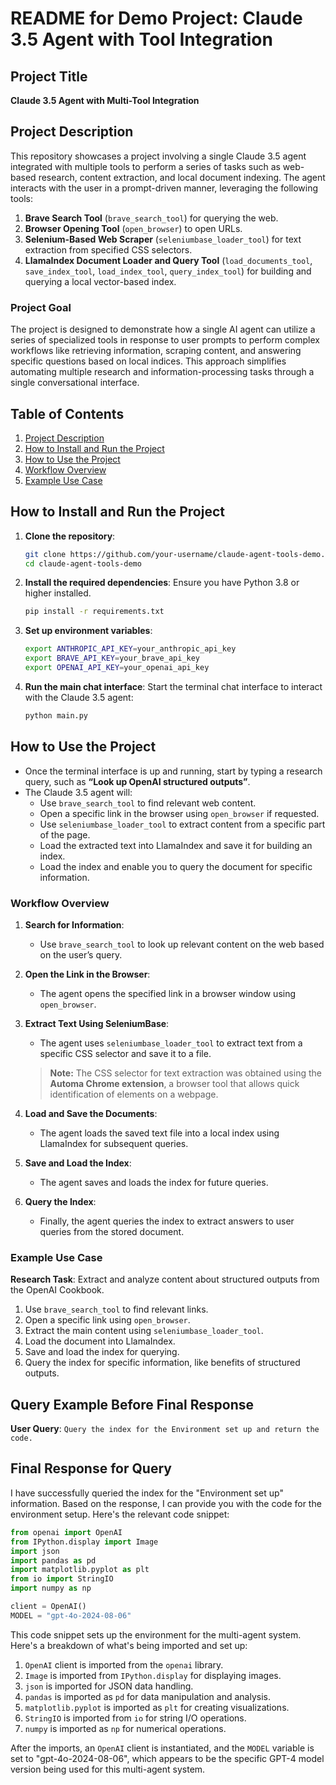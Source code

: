 
# README for Demo Project: Claude 3.5 Agent with Tool Integration

## Project Title
**Claude 3.5 Agent with Multi-Tool Integration**

## Project Description
This repository showcases a project involving a single Claude 3.5 agent integrated with multiple tools to perform a series of tasks such as web-based research, content extraction, and local document indexing. The agent interacts with the user in a prompt-driven manner, leveraging the following tools:

1. **Brave Search Tool** (`brave_search_tool`) for querying the web.
2. **Browser Opening Tool** (`open_browser`) to open URLs.
3. **Selenium-Based Web Scraper** (`seleniumbase_loader_tool`) for text extraction from specified CSS selectors.
4. **LlamaIndex Document Loader and Query Tool** (`load_documents_tool`, `save_index_tool`, `load_index_tool`, `query_index_tool`) for building and querying a local vector-based index.

### Project Goal
The project is designed to demonstrate how a single AI agent can utilize a series of specialized tools in response to user prompts to perform complex workflows like retrieving information, scraping content, and answering specific questions based on local indices. This approach simplifies automating multiple research and information-processing tasks through a single conversational interface.

## Table of Contents
1. [Project Description](#project-description)
2. [How to Install and Run the Project](#how-to-install-and-run-the-project)
3. [How to Use the Project](#how-to-use-the-project)
4. [Workflow Overview](#workflow-overview)
5. [Example Use Case](#example-use-case)

## How to Install and Run the Project

1. **Clone the repository**:
   ```bash
   git clone https://github.com/your-username/claude-agent-tools-demo.git
   cd claude-agent-tools-demo
   ```

2. **Install the required dependencies**:
   Ensure you have Python 3.8 or higher installed.

   ```bash
   pip install -r requirements.txt
   ```

3. **Set up environment variables**: 
   ```bash
   export ANTHROPIC_API_KEY=your_anthropic_api_key
   export BRAVE_API_KEY=your_brave_api_key
   export OPENAI_API_KEY=your_openai_api_key
   ```

4. **Run the main chat interface**: 
   Start the terminal chat interface to interact with the Claude 3.5 agent:

   ```bash
   python main.py
   ```

## How to Use the Project
- Once the terminal interface is up and running, start by typing a research query, such as **“Look up OpenAI structured outputs”**.
- The Claude 3.5 agent will:
  - Use `brave_search_tool` to find relevant web content.
  - Open a specific link in the browser using `open_browser` if requested.
  - Use `seleniumbase_loader_tool` to extract content from a specific part of the page.
  - Load the extracted text into LlamaIndex and save it for building an index.
  - Load the index and enable you to query the document for specific information.

### Workflow Overview
1. **Search for Information**:
   - Use `brave_search_tool` to look up relevant content on the web based on the user’s query.

2. **Open the Link in the Browser**:
   - The agent opens the specified link in a browser window using `open_browser`.

3. **Extract Text Using SeleniumBase**:
   - The agent uses `seleniumbase_loader_tool` to extract text from a specific CSS selector and save it to a file.

   > **Note:** The CSS selector for text extraction was obtained using the **Automa Chrome extension**, a browser tool that allows quick identification of elements on a webpage.

4. **Load and Save the Documents**:
   - The agent loads the saved text file into a local index using LlamaIndex for subsequent queries.

5. **Save and Load the Index**:
   - The agent saves and loads the index for future queries.

6. **Query the Index**:
   - Finally, the agent queries the index to extract answers to user queries from the stored document.

### Example Use Case
**Research Task**: Extract and analyze content about structured outputs from the OpenAI Cookbook.

1. Use `brave_search_tool` to find relevant links.
2. Open a specific link using `open_browser`.
3. Extract the main content using `seleniumbase_loader_tool`.
4. Load the document into LlamaIndex.
5. Save and load the index for querying.
6. Query the index for specific information, like benefits of structured outputs.

## Query Example Before Final Response
**User Query**: `Query the index for the Environment set up and return the code.`

## Final Response for Query
I have successfully queried the index for the "Environment set up" information. Based on the response, I can provide you with the code for the environment setup. Here's the relevant code snippet:

```python
from openai import OpenAI
from IPython.display import Image
import json
import pandas as pd
import matplotlib.pyplot as plt
from io import StringIO
import numpy as np

client = OpenAI()
MODEL = "gpt-4o-2024-08-06"
```

This code snippet sets up the environment for the multi-agent system. Here's a breakdown of what's being imported and set up:

1. `OpenAI` client is imported from the `openai` library.
2. `Image` is imported from `IPython.display` for displaying images.
3. `json` is imported for JSON data handling.
4. `pandas` is imported as `pd` for data manipulation and analysis.
5. `matplotlib.pyplot` is imported as `plt` for creating visualizations.
6. `StringIO` is imported from `io` for string I/O operations.
7. `numpy` is imported as `np` for numerical operations.

After the imports, an `OpenAI` client is instantiated, and the `MODEL` variable is set to "gpt-4o-2024-08-06", which appears to be the specific GPT-4 model version being used for this multi-agent system.
